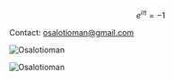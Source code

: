 $$e^{i\pi} = -1$$
<!--
[![Osalotioman's github stats](https://github-readme-stats.vercel.app/api?username=Osalotioman&show_icons=true&theme=cobalt))](https://github.com/Osalotioman/github-readme-stats)


![](https://visitor-badge.laobi.icu/badge?page_id=Osalotioman.readme)
-->
Contact: osalotioman@gmail.com


<!DOCTYPE html>
<html lang="en">
<head>
    <meta charset="UTF-8">
    <meta name="viewport" content="width=device-width, initial-scale=1.0">
    <title>Top GitHub Stats</title>
</head>
<body>
    <p>
        <img style="display: block; margin: auto;" src="https://github-readme-stats.vercel.app/api/top-langs?username=Osalotioman&show_icons=true&locale=en&layout=compact" alt="Osalotioman" />
    </p>
    <p>
        <img style="display: block; margin: auto;" src="https://github-readme-stats.vercel.app/api?username=Osalotioman&show_icons=true&locale=en" alt="Osalotioman" />
    </p>
</body>
</html>
